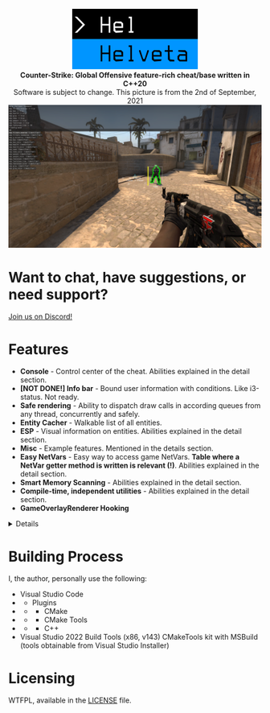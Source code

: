 <p align="center">
    <img src=".resources/logo.png" width="250" height="120"></img>
	<br>
	<b>Counter-Strike: Global Offensive feature-rich cheat/base written in C++20</b>
    <br>
	<b2>Software is subject to change. This picture is from the 2nd of September, 2021</b2>
	<br>
    <img src=".resources/cheat.png"></img>
</p>

# Want to chat, have suggestions, or need support?
[Join us on Discord!](https://discord.gg/jfT8BJrFQh)

# Features
- **Console** - Control center of the cheat. Abilities explained in the detail section.
- **[NOT DONE!] Info bar** - Bound user information with conditions. Like i3-status. Not ready.
- **Safe rendering** - Ability to dispatch draw calls in according queues from any thread, concurrently and safely.
- **Entity Cacher** - Walkable list of all entities.
- **ESP** - Visual information on entities. Abilities explained in the detail section.
- **Misc** - Example features. Mentioned in the details section.
- **Easy NetVars** - Easy way to access game NetVars. **Table where a NetVar getter method is written is relevant (!)**. Abilities explained in the detail section.
- **Smart Memory Scanning** - Abilities explained in the detail section.
- **Compile-time, independent utilities** - Abilities explained in the detail section.
- **GameOverlayRenderer Hooking**

<details>

*	Console
	* **Easy compile-time customization!** Currently, the console customization details are constexpr, but modifiable per 	build. You can find the values at the top of Console.cc.
	* Callbacks with return state, context access and identifiers,	
	* Simple syntax (**bool** 0/1 ; **int** -INT_MAX, INT_MAX ; **color** 00000000-FFFFFFFF),
	* Focus switch (text section/input section) when there's no auto-suggestions focus (tab),
	* Text section scrolling (mouse wheel up/down),
	* Caret navigation (left/right),
	* Auto-suggest cursor navigation (up/down/tab),
	* Auto-suggest auto-complete (enter to select),
	* JSON, performant, config system, which utilizes console cache, with hashes for access. Can currently store the **bool**, **int**, and custom **Color_t** data types.

*	Safe rendering
	* **It is also, very performant!** Helveta uses ImDrawList for rendering in the backend.
		* This also means, that, if you want to hotswap the menu with ImGui, you're more than able to.
	* The system works by having the user create a queue, may it be **locked** (thread-safe), or **unlocked** (non thread-safe). It works by getting the queue, and calling it's **Run** method, which gives you access to context functions. With that, you'll become able to push renderables to it's contained list. These'll be dispatched in EndScene, where the Drawing **Run** method is called.
		* You can have functions which take a queue context argument so you can abstract the code base. An example is the Visuals **Run** method which does this.
		* This is used for the cheat **ESP**, but can also be used, for, say, a hypothetical menu focus layer.

*	Entity Cacher
	* Adds entity to local list when the game's **OnAddEntity** method is called, if the entity is not already contained.
	* Removes entity from local list when the game's **OnRemoveEntity** method is called, if the entity is already contained.

*	ESP
	* *Note: ESP has enemy and teammates filter (***esp.filters.(enemies/teammates)***). The features will apply to the select entities.*
	* **Box** - ***esp.box***: Make outline of entity's mins/maxs in screen space,
		* You can also fill the outline contents with **esp.box_fill**.
	* **Health** - ***esp.health***: Draw health bar on the left of the box,
	* **Name** - ***esp.name***: Draw entity's name over the box,
	* **Weapon** - ***esp.weapon***: Draw entity's weapon's name under the box,
	* **Footsteps** - ***esp.footsteps***: Draws a box at the position where a footstep sound was dispatched with specified lifetime (***esp.footsteps_time***). Once the lifetime runs away, the box will fade away.
		* On hover, it displays the dispatcher's name, the dispatch position, and their last known dispatched position.
		* The dispatcher's name is still available regardless of current dormancy. So is their position of dispatch.
		* When the current entity is dormant, their last known position will be replaced with the text "Unknown".
	* **(!)** *On fade in/out you can animate the bounding box Y level by setting the **esp.y_animation** identifier to **true (1)**.*
	* **Glow** - ***esp.glow***: Outline the player's model with engine glow.
	* Entities fade in/out (alpha level) according to dormancy state.
	* All of the aforementioned can have their color modified. This should be apparent when you type them in the console, as auto-suggest will display their color options, as they're named the same, but have the **_color** suffix.

* Misc
	* **No Duck Delay** - ***misc.no_duck_delay***: Remove ducking cooldown,
	* **Bunny Hop** - ***misc.bunny_hop***: Remove the (pending) IN_JUMP flag when not on ground, so you can only issue IN_JUMP on the landing command, to allow you to jump around with no restrictions, 
	* **Unlock ConVars** - ***misc.unlock_convars***: Console callback which removes the 'hidden' flag on every ConVar. Allows you to use commands such as **r_aspectratio**.

*	Easy NetVars
	* Works on a custom **NETWORKED_CLASS(_INHERIT)** system which takes the name of the class and stores it as a variable accessible only in the current context. Doesn't carry in inherits, so there's no conflict. This is then used in the NetVars getter.
	* Networked variables work on a **NETWORKED_VARIABLE_DEDUCE(_NN/_SI)** system, which parse the type from the name's Hungarian notation. The parser is made to identify the type from Valve networked variables accordingly. You must pass the data table field name **(example: m_iHealth)** for a NetVar name for both parsing and the NetVars getter. If a type is not supported or has conflicts due to Valve inconsistency, there's also **NETWORKED_VARIABLE_SPECIFIER**.
		* TODO: Implement Prediction DataMap for fields such as m_nMoveType, which are currently hacked in.

*	Smart Memory Scanning
	* **Compile-time computed patterns** - An issue as old as time, when you don't have to grab a string at run-time, THEN turn it into a byte array, there's no need to compute it at run-time. Our method allows you to pass strings to the **STB** macro, which'll return an array which'll leave no mark of a string (as it won't exist) over the binary. It'll just place the contents in at compile-time.
	* **String-based pattern scanning** - Easier way to get addresses to methods or variables. Meant to work  with the Pointer_t **FollowUntil** as the address of the string itself is more often than not, not relevant.
		* For performance, the string is computed into an array at compile-time, passed to the pattern scanner, which issues a scan only within the **.rdata** binary section. Once it has the address of the string, it issues an endianness swap, then it scans for the resulted value in the **.text** section.
		* You can condition this scan, given multiple instances of references to a string.

*	Compile-time, independent utilities
	* If you're interested, you should educate yourself by referring to [this](https://github.com/cristeigabriel/HelvetaCS/blob/main/Helpers/Helpers.hh) file.
		* Some of the primary utilities that can be found there are:
			* Variadic, size-antagonistic Vector_t class,
			* (Valve) Hungarian notation type parser,
			* Compile-time IDA-style Strings to Byte Array,
			* Run-time/Compile-time equating value string hasher,
			* Array utilities.

</details>

# Building Process
I, the author, personally use the following:
- Visual Studio Code
- - Plugins
- - - CMake
- - - CMake Tools
- - - C++
- Visual Studio 2022 Build Tools (x86, v143) CMakeTools kit with MSBuild (tools obtainable from Visual Studio Installer)

# Licensing
WTFPL, available in the [LICENSE](https://github.com/cristeigabriel/HelvetaCS/blob/main/LICENSE) file.
